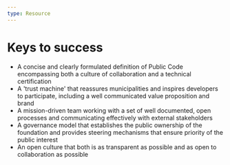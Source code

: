 ```yaml
---
type: Resource
---
```


# Keys to success

* A concise and clearly formulated definition of Public Code encompassing both a culture of collaboration and a technical certification
* A 'trust machine' that reassures municipalities and inspires developers to participate, including a well communicated value proposition and brand
* A mission-driven team working with a set of well documented, open processes and communicating effectively with external stakeholders
* A governance model that establishes the public ownership of the foundation and provides steering mechanisms that ensure priority of the public interest
* An open culture that both is as transparent as possible and as open to collaboration as possible 

